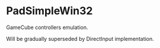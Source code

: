 # PadSimpleWin32

GameCube controllers emulation.

Will be gradually superseded by DirectInput implementation.
